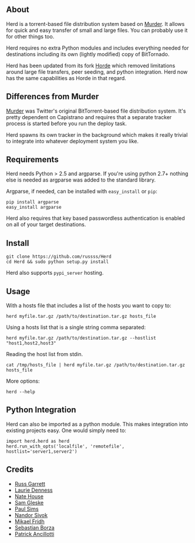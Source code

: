 ## About

Herd is a torrent-based file distribution system based on [Murder](https://github.com/lg/murder).
It allows for quick and easy transfer of small and large files. You can probably use
it for other things too.

Herd requires no extra Python modules and includes everything needed for destinations including
its own (lightly modified) copy of BitTornado.

Herd has been updated from its fork [Horde](https://github.com/naterh/Horde) which removed limitations
around large file transfers, peer seeding, and python integration.  Herd now has the same capabilities
as Horde in that regard.

## Differences from Murder

[Murder](https://github.com/lg/murder) was Twitter's original BitTorrent-based file
distribution system. It's pretty dependent on Capistrano and requires that a separate
tracker process is started before you run the deploy task.

Herd spawns its own tracker in the background which makes it really trivial to integrate into whatever
deployment system you like.

## Requirements

Herd needs Python > 2.5 and argparse.  If you're using python 2.7+ nothing else is needed as argparse
was added to the standard library.

Argparse, if needed, can be installed with `easy_install` or `pip`:

    pip install argparse
    easy_install argparse

Herd also requires that key based passwordless authentication is enabled on all of your target
destinations.

## Install

    git clone https://github.com/russss/Herd
    cd Herd && sudo python setup.py install

Herd also supports `pypi_server` hosting.

## Usage

With a hosts file that includes a list of the hosts you want to copy to:

    herd myfile.tar.gz /path/to/destination.tar.gz hosts_file

Using a hosts list that is a single string comma separated:

    herd myfile.tar.gz /path/to/destination.tar.gz --hostlist "host1,host2,host3"

Reading the host list from stdin.

    cat /tmp/hosts_file | herd myfile.tar.gz /path/to/destination.tar.gz hosts_file

More options:

    herd --help

## Python Integration

Herd can also be imported as a python module.  This makes integration into existing projects
easy.  One would simply need to:

    import herd.herd as herd
    herd.run_with_opts('localfile', 'remotefile', hostlist='server1,server2')

## Credits

* [Russ Garrett](https://github.com/russss)
* [Laurie Denness](https://github.com/lozzd)
* [Nate House](https://github.com/naterh)
* [Sam Gleske](https://github.com/samrocketman)
* [Paul Sims](https://github.com/chalupaul)
* [Nandor Sivok](https://github.com/dominis)
* [Mikael Fridh](https://github.com/frimik)
* [Sebastian Borza](https://github.com/sebito91)
* [Patrick Ancillotti](https://github.com/neogenix)
